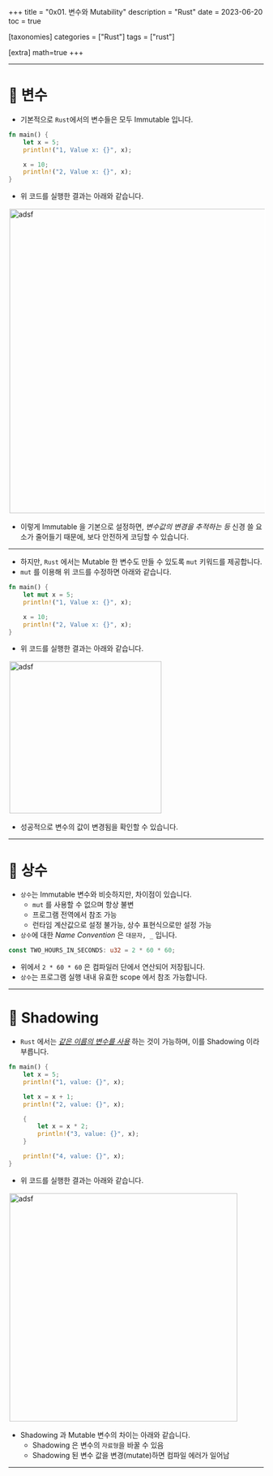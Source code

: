 +++
title = "0x01. 변수와 Mutability"
description = "Rust"
date = 2023-06-20
toc = true

[taxonomies]
categories = ["Rust"]
tags = ["rust"]

[extra]
math=true
+++

---

# 🤔 변수
- 기본적으로 `Rust`에서의 변수들은 모두 <txtred>Immutable</txtred> 입니다.

```rust
fn main() {
    let x = 5; 
    println!("1, Value x: {}", x);

    x = 10; 
    println!("2, Value x: {}", x);
}
```

- 위 코드를 실행한 결과는 아래와 같습니다.

<img src="../../../images/study/rust/rust_01_01.png" width="600rem" alt="adsf" style="border: 2px solid white"/>

- 이렇게 <txtred>Immutable</txtred> 을 기본으로 설정하면, *변수값의 변경을 추적하는 등* 신경 쓸 요소가 줄어들기 때문에, 보다 <txtylw>안전</txtylw>하게 코딩할 수 있습니다.

---

- 하지만, `Rust` 에서는 <txtred>Mutable</txtred> 한 변수도 만들 수 있도록 `mut` 키워드를 제공합니다.
- `mut` 를 이용해 위 코드를 수정하면 아래와 같습니다.

```rust
fn main() {
    let mut x = 5; 
    println!("1, Value x: {}", x);

    x = 10; 
    println!("2, Value x: {}", x);
}
```

- 위 코드를 실행한 결과는 아래와 같습니다.

<img src="../../../images/study/rust/rust_01_02.png" width="300rem" alt="adsf" style="border: 2px solid white"/>

- 성공적으로 변수의 값이 변경됨을 확인할 수 있습니다.

---

# 🤔 상수
- `상수`는 <txtred>Immutable</txtred> 변수와 비슷하지만, 차이점이 있습니다.
    - `mut` 를 사용할 수 없으며 항상 불변
    - 프로그램 전역에서 참조 가능
    - 런타임 계산값으로 설정 불가능, 상수 표현식으로만 설정 가능
- `상수`에 대한 *Name Convention* 은 `대문자, _` 입니다.

```rust
const TWO_HOURS_IN_SECONDS: u32 = 2 * 60 * 60;
```

- 위에서 `2 * 60 * 60` 은 <txtylw>컴파일러</txtylw> 단에서 연산되어 저장됩니다.
- `상수`는 프로그램 실행 내내 유효한 scope 에서 참조 가능합니다.

---

# 🤔 Shadowing
- `Rust` 에서는 <txtylw><u>*같은 이름의 변수를 사용*</u></txtylw> 하는 것이 가능하며, 이를 <txtylw>Shadowing</txtylw> 이라 부릅니다.

```rust
fn main() {
    let x = 5;
    println!("1, value: {}", x);

    let x = x + 1;
    println!("2, value: {}", x);

    {
        let x = x * 2;
        println!("3, value: {}", x);
    }

    println!("4, value: {}", x);
}
```

- 위 코드를 실행한 결과는 아래와 같습니다.

<img src="../../../images/study/rust/rust_01_03.png" width="450rem" alt="adsf" style="border: 2px solid white"/>

- <txtylw>Shadowing</txtylw> 과 <txtred>Mutable</txtred> 변수의 차이는 아래와 같습니다.
    - <txtylw>Shadowing</txtylw> 은 변수의 `자료형`을 바꿀 수 있음
    - <txtylw>Shadowing</txtylw> 된 변수 값을 변경(mutate)하면 <txtred>컴파일 에러</txtred>가 일어남

---

